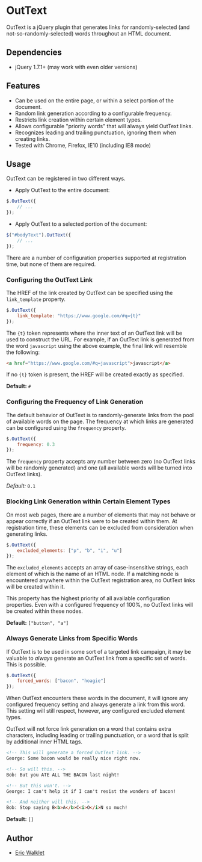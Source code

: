 # OutText #

OutText is a jQuery plugin that generates links for randomly-selected (and not-so-randomly-selected) words throughout an HTML document.

## Dependencies ##

* jQuery 1.7.1+ (may work with even older versions)

## Features ##

* Can be used on the entire page, or within a select portion of the document.
* Random link generation according to a configurable frequency.
* Restricts link creation within certain element types.
* Allows configurable "priority words" that will always yield OutText links.
* Recognizes leading and trailing punctuation, ignoring them when creating links.
* Tested with Chrome, Firefox, IE10 (including IE8 mode)

## Usage ##

OutText can be registered in two different ways.

* Apply OutText to the entire document:

```javascript
$.OutText({
	// ...
});
```

* Apply OutText to a selected portion of the document:

```javascript
$("#bodyText").OutText({
	// ...
});
```

There are a number of configuration properties supported at registration time, but none of them are required.

### Configuring the OutText Link ###

The HREF of the link created by OutText can be specified using the <code>link_template</code> property.

```javascript
$.OutText({
	link_template: "https://www.google.com/#q={t}"
});
```

The <code>{t}</code> token represents where the inner text of an OutText link will be used to construct the URL.  For example, if an OutText link is generated from the word <code>javascript</code> using the above example, the final link will resemble the following:

```html
<a href="https://www.google.com/#q=javascript">javascript</a>
```

If no <code>{t}</code> token is present, the HREF will be created exactly as specified.

**Default:** <code>#</code>

### Configuring the Frequency of Link Generation ###

The default behavior of OutText is to randomly-generate links from the pool of available words on the page.  The frequency at which links are generated can be configured using the <code>frequency</code> property.

```javascript
$.OutText({
	frequency: 0.3
});
```

The <code>frequency</code> property accepts any number between zero (no OutText links will be randomly generated) and one (all available words will be turned into OutText links).

*Default:* <code>0.1</code>

### Blocking Link Generation within Certain Element Types ###

On most web pages, there are a number of elements that may not behave or appear correctly if an OutText link were to be created within them.  At registration time, these elements can be excluded from consideration when generating links.

```javascript
$.OutText({
	excluded_elements: ["p", "b", "i", "u"]
});
```

The <code>excluded_elements</code> accepts an array of case-insensitive strings, each element of which is the name of an HTML node.  If a matching node is encountered anywhere within the OutText registration area, no OutText links will be created within it.

This property has the highest priority of all available configuration properties.  Even with a configured frequency of 100%, no OutText links will be created within these nodes.

**Default:** <code>["button", "a"]</code>

### Always Generate Links from Specific Words ###

If OutText is to be used in some sort of a targeted link campaign, it may be valuable to *always* generate an OutText link from a specific set of words.  This is possible.

```javascript
$.OutText({
	forced_words: ["bacon", "hoagie"]
});
```

When OutText encounters these words in the document, it will ignore any configured frequency setting and always generate a link from this word.  This setting will still respect, however, any configured excluded element types.

OutText will not force link generation on a word that contains extra characters, including leading or trailing punctuation, or a word that is split by additional inner HTML tags.

```html
<!-- This will generate a forced OutText link. -->
George: Some bacon would be really nice right now.

<!-- So will this. -->
Bob: But you ATE ALL THE BACON last night!

<!-- But this won't. -->
George: I can't help it if I can't resist the wonders of bacon!

<!-- And neither will this. -->
Bob: Stop saying B<b>A</b>C<i>O</i>N so much!
```

**Default:** <code>[]</code>

## Author ##

* [Eric Walklet](https://github.com/Renaissance2K)